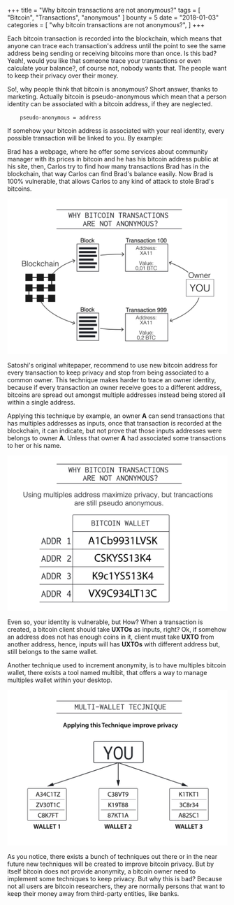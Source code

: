 +++
title = "Why bitcoin transactions are not anonymous?"
tags = [
    "Bitcoin",
    "Transactions",
    "anonymous"
]
bounty = 5
date = "2018-01-03"
categories = [
    "why bitcoin transactions are not anonymous?",
]
+++

Each bitcoin transaction is recorded into the blockchain, which means that anyone can trace each transaction's address until the point to see the same address being sending or receiving bitcoins more than once. Is this bad? Yeah!, would you like that someone trace your transactions or even calculate your balance?, of course not, nobody wants that. The people want to keep their privacy over their money.

So!, why people think that bitcoin is anonymous? Short answer, thanks to marketing. Actually bitcoin is pseudo-anonymous which mean that a person identity can be associated with a bitcoin address, if they are neglected.

        pseudo-anonymous = address

If somehow your bitcoin address is associated with your real identity, every possible transaction will be linked to you. By example:

Brad has a webpage, where he offer some services about community manager with its prices in bitcoin and he has his bitcoin address public at his site, then, Carlos try to find how many transactions Brad has in the blockchain, that way Carlos can find Brad's balance easily. Now Brad is 100% vulnerable, that allows Carlos to any kind of attack to stole Brad's bitcoins.

![why bitcoin transactions are not anonymous?](why-bitcoin-transactions-are-not-anonymous.png)

Satoshi's original whitepaper, recommend to use new bitcoin address for every transaction to keep privacy and stop from being associated to a common owner.  This technique makes harder to trace an owner identity, because if every transaction an owner receive goes to a different address, bitcoins are spread out amongst multiple addresses instead being stored all within a single address. 

Applying this technique by example, an owner **A** can send transactions that has multiples addresses as inputs, once that transaction is recorded at the blockchain, it can indicate, but not prove that those inputs addresses were belongs to owner **A**. Unless that owner **A** had associated some transactions to her or his name.

![why bitcoin transactions are not anonymous?.multiple addresses](why-bitcoin-transactions-are-not-anonymous-multiple-addresses.png)

Even so, your identity is vulnerable, but How? When a transaction is created, a bitcoin client should take **UXTOs** as inputs, right? Ok, if somehow an address does not has enough coins in it, client must take **UXTO** from another address, hence, inputs will has **UXTOs** with different address but, still belongs to the same wallet.

Another technique used to increment anonymity, is to have multiples bitcoin wallet, there exists a tool named multibit, that offers a way to manage multiples wallet within your desktop.

![Multi-wallet technique](Multi-wallet-technique.png)

As you notice, there exists a bunch of techniques out there or in the near future new techniques will be created to improve bitcoin privacy. But by itself bitcoin does not provide  anonymity, a bitcoin owner need to implement some techniques to keep privacy. But why this is bad? Because not all users are bitcoin researchers, they are normally persons that want to keep their money away from third-party entities, like banks.